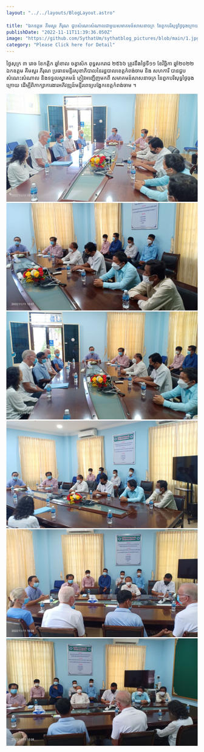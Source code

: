 ```yaml
---
layout: "../../layouts/BlogLayout.astro"

title: "ឯកឧត្តម គីមសួរ ភីរុណ ជួបសំណេះសំណាលជាមួយសមាគមន៍សាសនាចក្រ នៃពួកបរិសុទ្ធថ្ងៃចុងក្រោយ"
publishDate: "2022-11-11T11:39:36.050Z"
image: "https://github.com/SythatUm/sythatblog_pictures/blob/main/1.jpg?raw=true"
category: "Please Click here for Detail"
---
```


ថ្ងៃសុក្រ ៣ រោច ខែកត្តិក ឆ្នាំខាល ចត្វាស័ក ពុទ្ធសករាជ ២៥៦៦ ត្រូវនឹងថ្ងៃទី១១ ខែវិច្ឆិកា ឆ្នាំ២០២២ ឯកឧត្តម គីមសួរ ភីរុណ ប្រធានមន្ទីរសុខាភិបាលនៃរដ្ឋបាលខេត្តកំពង់ចាម និង សហការី បានជួបសំណេះសំណាល និងទទួលស្វាគមន៍ ភ្ញៀវអញ្ជើញមកពី សមាគមន៍សាសនាចក្រ នៃពួកបរិសុទ្ធថ្ងៃចុងក្រោយ ដើម្បីពិភាក្សាការងារអភិវឌ្ឍន៍មន្ទីរពេទ្យបង្អែកខេត្តកំពង់ចាម ។

<img src='https://github.com/SythatUm/sythatblog_pictures/blob/main/4.jpg?raw=true' />

<img src='https://github.com/SythatUm/sythatblog_pictures/blob/main/5.jpg?raw=true' />

<img src='https://github.com/SythatUm/sythatblog_pictures/blob/main/6.jpg?raw=true' />

<img src='https://github.com/SythatUm/sythatblog_pictures/blob/main/7.jpg?raw=true' />

<img src='https://github.com/SythatUm/sythatblog_pictures/blob/main/8.jpg?raw=true' />

<img src='https://github.com/SythatUm/sythatblog_pictures/blob/main/9.jpg?raw=true' />
